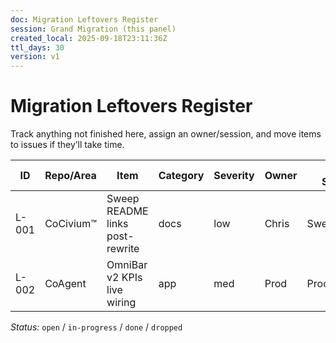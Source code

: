 ```yaml
---
doc: Migration Leftovers Register
session: Grand Migration (this panel)
created_local: 2025-09-18T23:11:36Z
ttl_days: 30
version: v1
---
```


# Migration Leftovers Register

Track anything not finished here, assign an owner/session, and move items to issues if they’ll take time.

| ID | Repo/Area | Item | Category | Severity | Owner | Target Session | Status | Notes |
|----|-----------|------|----------|----------|-------|----------------|--------|-------|
| L-001 | CoCivium™ | Sweep README links post-rewrite | docs | low | Chris | Sweep | open | Check badges/links to archived repo |
| L-002 | CoAgent  | OmniBar v2 KPIs live wiring | app  | med | Prod | Productization | open | Await backend URL |

_Status:_ `open` / `in-progress` / `done` / `dropped`

